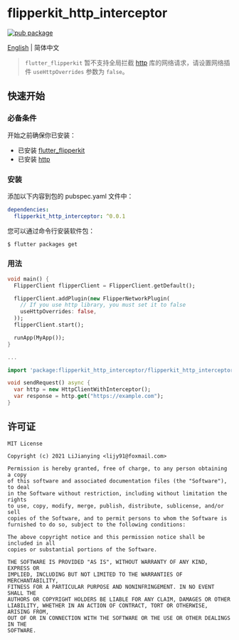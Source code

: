 # flipperkit_http_interceptor

[![pub package](https://img.shields.io/pub/v/flipperkit_http_interceptor.svg)](https://pub.dartlang.org/packages/flipperkit_http_interceptor)

[English](./README.md) | 简体中文

> `flutter_flipperkit` 暂不支持全局拦截 [http](https://github.com/dart-lang/http) 库的网络请求，请设置网络插件 `useHttpOverrides` 参数为 `false`。

## 快速开始

### 必备条件

开始之前确保你已安装：

- 已安装 [flutter_flipperkit](https://github.com/leanflutter/flutter_flipperkit)
- 已安装 [http](https://github.com/dart-lang/http)

### 安装

添加以下内容到包的 pubspec.yaml 文件中：

```yaml
dependencies:
  flipperkit_http_interceptor: ^0.0.1
```

您可以通过命令行安装软件包：

```bash
$ flutter packages get
```

### 用法

```dart
void main() {
  FlipperClient flipperClient = FlipperClient.getDefault();

  flipperClient.addPlugin(new FlipperNetworkPlugin(
    // If you use http library, you must set it to false
    useHttpOverrides: false,
  ));
  flipperClient.start();

  runApp(MyApp());
}

...

```

```dart
import 'package:flipperkit_http_interceptor/flipperkit_http_interceptor.dart';

void sendRequest() async {
  var http = new HttpClientWithInterceptor();
  var response = http.get("https://example.com");
}
```

## 许可证

```
MIT License

Copyright (c) 2021 LiJianying <lijy91@foxmail.com>

Permission is hereby granted, free of charge, to any person obtaining a copy
of this software and associated documentation files (the "Software"), to deal
in the Software without restriction, including without limitation the rights
to use, copy, modify, merge, publish, distribute, sublicense, and/or sell
copies of the Software, and to permit persons to whom the Software is
furnished to do so, subject to the following conditions:

The above copyright notice and this permission notice shall be included in all
copies or substantial portions of the Software.

THE SOFTWARE IS PROVIDED "AS IS", WITHOUT WARRANTY OF ANY KIND, EXPRESS OR
IMPLIED, INCLUDING BUT NOT LIMITED TO THE WARRANTIES OF MERCHANTABILITY,
FITNESS FOR A PARTICULAR PURPOSE AND NONINFRINGEMENT. IN NO EVENT SHALL THE
AUTHORS OR COPYRIGHT HOLDERS BE LIABLE FOR ANY CLAIM, DAMAGES OR OTHER
LIABILITY, WHETHER IN AN ACTION OF CONTRACT, TORT OR OTHERWISE, ARISING FROM,
OUT OF OR IN CONNECTION WITH THE SOFTWARE OR THE USE OR OTHER DEALINGS IN THE
SOFTWARE.
```
